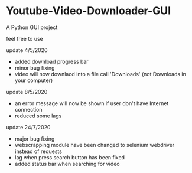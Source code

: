 # Youtube-Video-Downloader-GUI
A Python GUI project

feel free to use

update 4/5/2020
  - added download progress bar
  - minor bug fixing
  - video will now downlaod into a file call 'Downloads' (not Downloads in your computer)

update 8/5/2020
  - an error message will now be shown if user don't have Internet connection
  - reduced some lags

update 24/7/2020
  - major bug fixing
  - webscrapping module have been changed to selenium webdriver instead of requests
  - lag when press search button has been fixed
  - added status bar when searching for video
